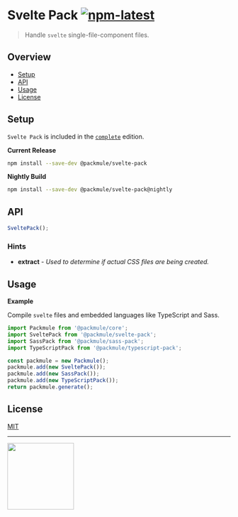 # Svelte Pack [![npm-latest]][npm]

> Handle `svelte` single-file-component files.

## Overview

-   [Setup](#setup)
-   [API](#api)
-   [Usage](#usage)
-   [License](#license)

## Setup

`Svelte Pack` is included in the [`complete`][edition-complete] edition.

**Current Release**

```bash
npm install --save-dev @packmule/svelte-pack
```

**Nightly Build**

```bash
npm install --save-dev @packmule/svelte-pack@nightly
```

## API

```typescript
SveltePack();
```

### Hints

-   **extract** - _Used to determine if actual CSS files are being created._

## Usage

**Example**

Compile `svelte` files and embedded languages like TypeScript and Sass.

```typescript
import Packmule from '@packmule/core';
import SveltePack from '@packmule/svelte-pack';
import SassPack from '@packmule/sass-pack';
import TypeScriptPack from '@packmule/typescript-pack';

const packmule = new Packmule();
packmule.add(new SveltePack());
packmule.add(new SassPack());
packmule.add(new TypeScriptPack());
return packmule.generate();
```

## License

[MIT](https://choosealicense.com/licenses/mit/)

---

[<img src="https://www.pixelart.at/fileadmin/images/logo-new/logo.svg" width="150">](https://www.pixelart.at/)

[packmule-hints]: https://www.npmjs.com/package/@packmule/core#hints
[packmule-api]: https://www.npmjs.com/package/@packmule/core#api
[npm]: https://www.npmjs.com/package/@packmule/svelte-pack
[npm-latest]: https://img.shields.io/npm/v/@packmule/svelte-pack/latest?color=%230AC2FF&label=release&style=for-the-badge
[edition-default]: https://www.npmjs.com/package/@packmule/default
[edition-complete]: https://www.npmjs.com/package/@packmule/complete
